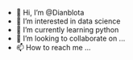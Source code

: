 - 👋 Hi, I’m @Dianblota
- 👀 I’m interested in data science
- 🌱 I’m currently learning python
- 💞️ I’m looking to collaborate on ...
- 📫 How to reach me ...

<!---
Dianblota/Dianblota is a ✨ special ✨ repository because its `README.md` (this file) appears on your GitHub profile.
You can click the Preview link to take a look at your changes.
--->
